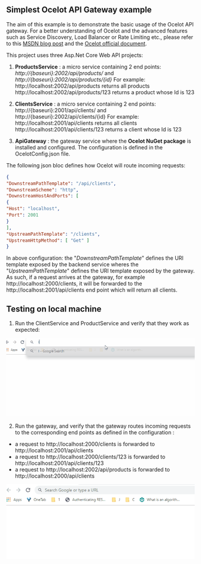 ## Simplest Ocelot API Gateway example

The aim of this example is to demonstrate the basic usage of the Ocelot API gateway. For a better understanding of Ocelot and the advanced features such as Service Discovery, Load Balancer or Rate Limiting etc.,  please refer to this  [MSDN blog post](https://devblogs.microsoft.com/cesardelatorre/designing-and-implementing-api-gateways-with-ocelot-in-a-microservices-and-container-based-architecture/) and the [Ocelot official document]().

This project uses three Asp.Net Core Web API projects:
1) **ProductsService** : a micro service containing 2 end points:
*http://{baseuri}:2002/api/products/* and *http://{baseuri}:2002/api/products/{id}*
For example: 
http://localhost:2002/api/products returns all products
http://localhost:2002/api/products/123 returns a product whose Id is 123

2) **ClientsService** : a micro service containing 2 end points: http://{baseuri}:2001/api/clients/ and http://{baseuri}:2002/api/clients/{id}
For example:
http://localhost:2001/api/clients returns all clients
http://localhost:2001/api/clients/123 returns a client whose Id is 123

3) **ApiGateway** : the gateway service where the **Ocelot NuGet package** is installed and configured. The configuration is defined in the OcelotConfig.json file.

The following json bloc defines how Ocelot will route incoming requests:
```json
{
"DownstreamPathTemplate": "/api/clients",
"DownstreamScheme": "http",
"DownstreamHostAndPorts": [
{
"Host": "localhost",
"Port": 2001
}
],
"UpstreamPathTemplate": "/clients",
"UpstreamHttpMethod": [ "Get" ]
}
```
In above configuration: the "*DownstreamPathTemplate*" defines the URI template exposed by the backend service wheres the "*UpstreamPathTemplate*" defines the URI template exposed by the gateway.
As such, if a request arrives at the gateway, for example http://localhost:2000/clients, it will be forwarded to the http://localhost:2001/api/clients end point which will return all clients.

## Testing on local machine
1) Run the ClientService and ProductService and verify that they work as expected: 

![Image of endpoints test](testendpoints.gif)

2) Run the gateway, and verify that the gateway routes incoming requests to the corresponding end points as defined in the configuration :
- a request to http://localhost:2000/clients is forwarded to http://localhost:2001/api/clients
- a request to http://localhost:2000/clients/123 is forwarded to  http://localhost:2001/api/clients/123
- a request to http://localhost:2002/api/products is forwarded to http://localhost:2000/api/clients

![Image of endpoints test](testgateway.gif)


